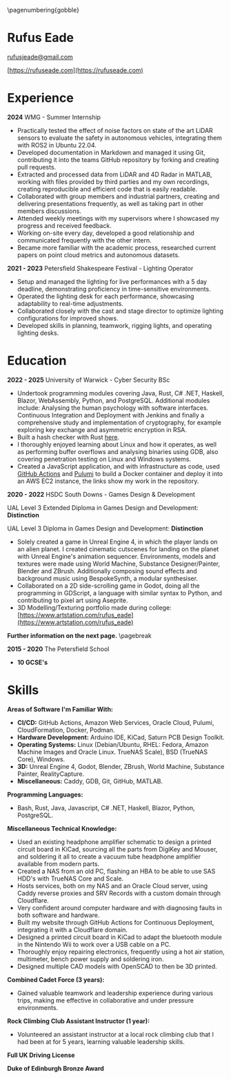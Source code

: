 \pagenumbering{gobble}

[comment]: # (install pandoc and texlive, pandoc -V geometry:margin=2cm cv.md -s -o cv.pdf)

# Rufus Eade

<rufusjeade@gmail.com>

[https://rufuseade.com](https://rufuseade.com)

# Experience

**2024** WMG - Summer Internship

- Practically tested the effect of noise factors on state of the art LiDAR sensors to evaluate the safety in autonomous vehicles, integrating them with ROS2 in Ubuntu 22.04.
- Developed documentation in Markdown and managed it using Git, contributing it into the teams GitHub repository by forking and creating pull requests.
- Extracted and processed data from LiDAR and 4D Radar in MATLAB, working with files provided by third parties and my own recordings, creating reproducible and efficient code that is easily readable.
- Collaborated with group members and industrial partners, creating and delivering presentations frequently, as well as taking part in other members discussions.
- Attended weekly meetings with my supervisors where I showcased my progress and received feedback.
- Working on-site every day, developed a good relationship and communicated frequently with the other intern.
- Became more familiar with the academic process, researched current papers on point cloud metrics and autonomous datasets.

**2021 - 2023** Petersfield Shakespeare Festival - Lighting Operator

- Setup and managed the lighting for live performances with a 5 day deadline, demonstrating proficiency in time-sensitive environments.
- Operated the lighting desk for each performance, showcasing adaptability to real-time adjustments.
- Collaborated closely with the cast and stage director to optimize lighting configurations for improved shows.
- Developed skills in planning, teamwork, rigging lights, and operating lighting desks.

# Education

**2022 - 2025** University of Warwick - Cyber Security BSc

- Undertook programming modules covering Java, Rust, C# .NET, Haskell, Blazor, WebAssembly, Python, and PostgreSQL. Additional modules include: Analysing the human psychology with software interfaces. Continuous Integration and Deployment with Jenkins and finally a comprehensive study and implementation of cryptography, for example exploring key exchange and asymmetric encryption in RSA.
- Built a hash checker with Rust [here](https://github.com/rufus-eade/hash_checker).
- I thoroughly enjoyed learning about Linux and how it operates, as well as performing buffer overflows and analysing binaries using GDB, also covering penetration testing on Linux and Windows systems. 
- Created a JavaScript application, and with infrastructure as code, used [GitHub Actions](https://github.com/sds-warwick-2/assessment-2-aaf-internal-notes-system/blob/main/.github/workflows/main.yml) and [Pulumi](https://github.com/sds-warwick-2/assessment-2-aaf-internal-notes-system/blob/main/infra/__main__.py) to build a Docker container and deploy it into an AWS EC2 instance, the links show my work in the repository.

**2020 - 2022** HSDC South Downs - Games Design & Development

UAL Level 3 Extended Diploma in Games Design and Development: **Distinction**

UAL Level 3 Diploma in Games Design and Development: **Distinction**

- Solely created a game in Unreal Engine 4, in which the player lands on an alien planet. I created cinematic cutscenes for landing on the planet with Unreal Engine's animation sequencer. Environments, models and textures were made using World Machine, Substance Designer/Painter, Blender and ZBrush. Additionally composing sound effects and background music using BespokeSynth, a modular synthesiser.
- Collaborated on a 2D side-scrolling game in Godot, doing all the programming in GDScript, a language with similar syntax to Python, and contributing to pixel art using Aseprite.
- 3D Modelling/Texturing portfolio made during college: [https://www.artstation.com/rufus_eade](https://www.artstation.com/rufus_eade)

**Further information on the next page.**
\pagebreak

**2015 - 2020** The Petersfield School 

- **10 GCSE's**

# Skills

**Areas of Software I'm Familiar With:**

- **CI/CD:** GitHub Actions, Amazon Web Services, Oracle Cloud, Pulumi, CloudFormation, Docker, Podman.
- **Hardware Development:** Arduino IDE, KiCad, Saturn PCB Design Toolkit.
- **Operating Systems:** Linux (Debian/Ubuntu, RHEL: Fedora, Amazon Machine Images and Oracle Linux. TrueNAS Scale), BSD (TrueNAS Core), Windows.
- **3D:** Unreal Engine 4, Godot, Blender, ZBrush, World Machine, Substance Painter, RealityCapture.
- **Miscellaneous:** Caddy, GDB, Git, GitHub, MATLAB.

**Programming Languages:** 

- Bash, Rust, Java, Javascript, C# .NET, Haskell, Blazor, Python, PostgreSQL.

**Miscellaneous Technical Knowledge:**

- Used an existing headphone amplifier schematic to design a printed circuit board in KiCad, sourcing all the parts from DigiKey and Mouser, and soldering it all to create a vacuum tube headphone amplifier available from modern parts.
- Created a NAS from an old PC, flashing an HBA to be able to use SAS HDD's with TrueNAS Core and Scale.
- Hosts services, both on my NAS and an Oracle Cloud server, using Caddy reverse proxies and SRV Records with a custom domain through Cloudflare. 
- Very confident around computer hardware and with diagnosing faults in both software and hardware.
- Built my website through GitHub Actions for Continuous Deployment, integrating it with a Cloudflare domain.
- Designed a printed circuit board in KiCad to adapt the bluetooth module in the Nintendo Wii to work over a USB cable on a PC.
- Thoroughly enjoy repairing electronics, frequently using a hot air station, multimeter, bench power supply and soldering iron.
- Designed multiple CAD models with OpenSCAD to then be 3D printed.


**Combined Cadet Force (3 years):**

- Gained valuable teamwork and leadership experience during various trips, making me effective in collaborative and under pressure environments.

**Rock Climbing Club Assistant Instructor (1 year):**

- Volunteered an assistant instructor at a local rock climbing club that I had been at for 5 years, learning valuable leadership skills.

**Full UK Driving License**

**Duke of Edinburgh Bronze Award**
